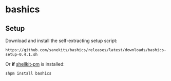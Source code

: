 # bashics

## Setup

Download and install the self-extracting setup script:

    https://github.com/sanekits/bashics/releases/latest/downloads/bashics-setup-0.4.1.sh

Or **if** [shellkit-pm](https://github.com/sanekits/shellkit-pm) is installed:

    shpm install bashics

##
